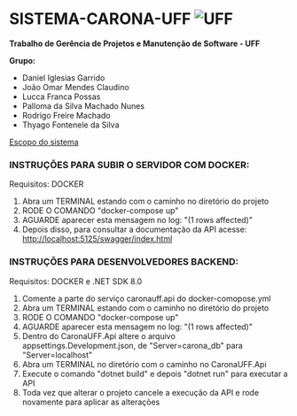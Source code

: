 # SISTEMA-CARONA-UFF ![UFF](https://www.uff.br/sites/default/files/imagens-das-paginas/logo-uff-branco-site_0.png)
<p><strong>Trabalho de Gerência de Projetos e Manutenção de Software - UFF</strong></p>

<p><strong>Grupo:</strong></p>
<ul>
    <li>Daniel Iglesias Garrido</li>
    <li>João Omar Mendes Claudino</li>
    <li>Lucca Franca Possas</li>
    <li>Palloma da Silva Machado Nunes</li>
    <li>Rodrigo Freire Machado</li>
    <li>Thyago Fontenele da Silva</li>
</ul>
<a href="https://leomurta.github.io/courses/es2/trabalho_carona.pdf">Escopo do sistema</a>
<br />

<h3> INSTRUÇÕES PARA SUBIR O SERVIDOR COM DOCKER:</h3>
<p>Requisitos: DOCKER</p>
<ol>
    <li>Abra um TERMINAL estando com o caminho no diretório do projeto</li>
    <li>RODE O COMANDO "docker-compose up"</li>
    <li>AGUARDE aparecer esta mensagem no log: "(1 rows affected)"</li>
    <li>Depois disso, para consultar a documentação da API acesse: <a href="http://localhost:5125/swagger/index.html">http://localhost:5125/swagger/index.html</a></li>
</ol>
<h3> INSTRUÇÕES PARA DESENVOLVEDORES BACKEND:</h3>
<p>Requisitos: DOCKER e .NET SDK 8.0</p>
<ol>
    <li>Comente a parte do serviço caronauff.api do docker-comopose.yml</li>
    <li>Abra um TERMINAL estando com o caminho no diretório do projeto</li>
    <li>RODE O COMANDO "docker-compose up"</li>
    <li>AGUARDE aparecer esta mensagem no log: "(1 rows affected)"</li>
    <li>Dentro do CaronaUFF.Api altere o arquivo appsettings.Development.json, de "Server=carona_db" para "Server=localhost"</li>
    <li>Abra um TERMINAL no diretório com o caminho no CaronaUFF.Api</li>
    <li>Execute o comando "dotnet build" e depois "dotnet run" para executar a API</li>
    <li>Toda vez que alterar o projeto cancele a execução da API e rode novamente para aplicar as alterações</li>
</ol>
